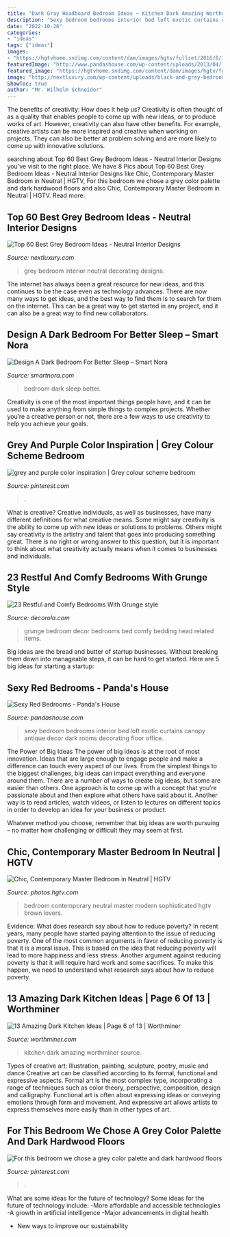 ```yaml
---
title: "Dark Gray Headboard Bedroom Ideas ~ Kitchen Dark Amazing Worthminer Source"
description: "Sexy bedroom bedrooms interior bed loft exotic curtains canopy antique decor dark rooms decorating floor office"
date: "2022-10-26"
categories:
- "ideas"
tags: ["ideas"]
images:
- "https://hgtvhome.sndimg.com/content/dam/images/hgtv/fullset/2016/8/1/0/Brown-Design-Group_Santa-Monica_14.jpg.rend.hgtvcom.616.924.suffix/1470064385533.jpeg"
featuredImage: "http://www.pandashouse.com/wp-content/uploads/2013/04/luxury-red-bedroom.jpg"
featured_image: "https://hgtvhome.sndimg.com/content/dam/images/hgtv/fullset/2016/8/1/0/Brown-Design-Group_Santa-Monica_14.jpg.rend.hgtvcom.616.924.suffix/1470064385533.jpeg"
image: "http://nextluxury.com/wp-content/uploads/black-and-grey-bedroom-decorating-ideas-1.jpg"
ShowToc: true
author: "Mr. Wilhelm Schneider"
---
```



The benefits of creativity: How does it help us?
Creativity is often thought of as a quality that enables people to come up with new ideas, or to produce works of art. However, creativity can also have other benefits. For example, creative artists can be more inspired and creative when working on projects. They can also be better at problem solving and are more likely to come up with innovative solutions.

	

		
searching about Top 60 Best Grey Bedroom Ideas - Neutral Interior Designs you've visit to the right place. We have 8 Pics about Top 60 Best Grey Bedroom Ideas - Neutral Interior Designs like Chic, Contemporary Master Bedroom in Neutral | HGTV, For this bedroom we chose a grey color palette and dark hardwood floors and also Chic, Contemporary Master Bedroom in Neutral | HGTV. Read more:
		
    
## Top 60 Best Grey Bedroom Ideas - Neutral Interior Designs

<img loading=lazy src="http://nextluxury.com/wp-content/uploads/black-and-grey-bedroom-decorating-ideas-1.jpg" onerror="this.onerror=null;this.src='https://tse3.mm.bing.net/th?id=OIP.A7xp_EWRqWRE1XMTZYcl7wAAAA&amp;pid=15.1';" alt="Top 60 Best Grey Bedroom Ideas - Neutral Interior Designs">

_Source: nextluxury.com_

>grey bedroom interior neutral decorating designs. 

	

The internet has always been a great resource for new ideas, and this continues to be the case even as technology advances. There are now many ways to get ideas, and the best way to find them is to search for them on the internet. This can be a great way to get started in any project, and it can also be a great way to find new collaborators.

    
## Design A Dark Bedroom For Better Sleep – Smart Nora

<img loading=lazy src="https://cdn.shopify.com/s/files/1/1053/4408/files/Dark_Bedroom_Better_Sleep_0d815a55-57bb-49d5-bbc2-5524ee4d3e4c_large.jpg?v=1561649824" onerror="this.onerror=null;this.src='https://tse4.mm.bing.net/th?id=OIP.KahOvdThExNNvNMVTxJ2xwAAAA&amp;pid=15.1';" alt="Design A Dark Bedroom For Better Sleep – Smart Nora">

_Source: smartnora.com_

>bedroom dark sleep better. 

	

Creativity is one of the most important things people have, and it can be used to make anything from simple things to complex projects. Whether you’re a creative person or not, there are a few ways to use creativity to help you achieve your goals.

    
## Grey And Purple Color Inspiration | Grey Colour Scheme Bedroom

<img loading=lazy src="https://i.pinimg.com/736x/df/61/fd/df61fd25f7a30a897cac34d26f21de59.jpg" onerror="this.onerror=null;this.src='https://tse4.mm.bing.net/th?id=OIP.ihIaPKBloR0FMxRQ_YaR6QHaNK&amp;pid=15.1';" alt="grey and purple color inspiration | Grey colour scheme bedroom">

_Source: pinterest.com_

>. 

	

What is creative?
Creative individuals, as well as businesses, have many different definitions for what creative means. Some might say creativity is the ability to come up with new ideas or solutions to problems. Others might say creativity is the artistry and talent that goes into producing something great. There is no right or wrong answer to this question, but it is important to think about what creativity actually means when it comes to businesses and individuals.

    
## 23 Restful And Comfy Bedrooms With Grunge Style

<img loading=lazy src="http://www.decorola.com/wp-content/uploads/2017/08/Grunge-Style-bedroom-decor-14.jpg" onerror="this.onerror=null;this.src='https://tse2.mm.bing.net/th?id=OIP.SBB29c1mm-nfUaVnOANPRAHaLH&amp;pid=15.1';" alt="23 Restful and Comfy Bedrooms With Grunge style">

_Source: decorola.com_

>grunge bedroom decor bedrooms bed comfy bedding head related items. 

	

Big ideas are the bread and butter of startup businesses. Without breaking them down into manageable steps, it can be hard to get started. Here are 5 big ideas for starting a startup: 

    
## Sexy Red Bedrooms - Panda&#039;s House

<img loading=lazy src="http://www.pandashouse.com/wp-content/uploads/2013/04/luxury-red-bedroom.jpg" onerror="this.onerror=null;this.src='https://tse3.mm.bing.net/th?id=OIP.TjHnLSsfLChtZOlaBUxYbwHaJQ&amp;pid=15.1';" alt="Sexy Red Bedrooms - Panda&#039;s House">

_Source: pandashouse.com_

>sexy bedroom bedrooms interior bed loft exotic curtains canopy antique decor dark rooms decorating floor office. 

	

The Power of Big Ideas
The power of big ideas is at the root of most innovation. Ideas that are large enough to engage people and make a difference can touch every aspect of our lives. From the simplest things to the biggest challenges, big ideas can impact everything and everyone around them.
There are a number of ways to create big ideas, but some are easier than others. One approach is to come up with a concept that you’re passionate about and then explore what others have said about it. Another way is to read articles, watch videos, or listen to lectures on different topics in order to develop an idea for your business or product.

Whatever method you choose, remember that big ideas are worth pursuing – no matter how challenging or difficult they may seem at first.

    
## Chic, Contemporary Master Bedroom In Neutral | HGTV

<img loading=lazy src="https://hgtvhome.sndimg.com/content/dam/images/hgtv/fullset/2016/8/1/0/Brown-Design-Group_Santa-Monica_14.jpg.rend.hgtvcom.616.924.suffix/1470064385533.jpeg" onerror="this.onerror=null;this.src='https://tse1.mm.bing.net/th?id=OIP.o8ZprlWNdOQ2nvA7Db3FFAHaLH&amp;pid=15.1';" alt="Chic, Contemporary Master Bedroom in Neutral | HGTV">

_Source: photos.hgtv.com_

>bedroom contemporary neutral master modern sophisticated hgtv brown lovers. 

	

Evidence: What does research say about how to reduce poverty?
In recent years, many people have started paying attention to the issue of reducing poverty. One of the most common arguments in favor of reducing poverty is that it is a moral issue. This is based on the idea that reducing poverty will lead to more happiness and less stress. Another argument against reducing poverty is that it will require hard work and some sacrifices. To make this happen, we need to understand what research says about how to reduce poverty.

    
## 13 Amazing Dark Kitchen Ideas | Page 6 Of 13 | Worthminer

<img loading=lazy src="http://www.worthminer.com/wp-content/uploads/2017/09/Kitchen-6.jpg" onerror="this.onerror=null;this.src='https://tse4.mm.bing.net/th?id=OIP.AaokdA1z0N8QM-lMjZ2j0wHaIj&amp;pid=15.1';" alt="13 Amazing Dark Kitchen Ideas | Page 6 of 13 | Worthminer">

_Source: worthminer.com_

>kitchen dark amazing worthminer source. 

	

Types of creative art: Illustration, painting, sculpture, poetry, music and dance
Creative art can be classified according to its formal, functional and expressive aspects. Formal art is the most complex type, incorporating a range of techniques such as color theory, perspective, composition, design and calligraphy. Functional art is often about expressing ideas or conveying emotions through form and movement. And expressive art allows artists to express themselves more easily than in other types of art.

    
## For This Bedroom We Chose A Grey Color Palette And Dark Hardwood Floors

<img loading=lazy src="https://i.pinimg.com/736x/c9/43/b8/c943b8fac38409d1add26b9d46ffb400.jpg" onerror="this.onerror=null;this.src='https://tse4.mm.bing.net/th?id=OIP.tKbv6pPwgI_I3Nw4FX5udAHaE0&amp;pid=15.1';" alt="For this bedroom we chose a grey color palette and dark hardwood floors">

_Source: pinterest.com_

>. 

	

What are some ideas for the future of technology?
Some ideas for the future of technology include: 
-More affordable and accessible technologies 
-A growth in artificial intelligence 
-Major advancements in digital health 
- New ways to improve our sustainability

